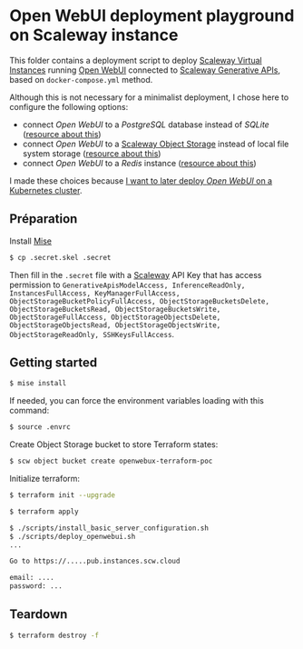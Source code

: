 # Open WebUI deployment playground on Scaleway instance

This folder contains a deployment script to deploy [Scaleway Virtual Instances](https://www.scaleway.com/en/virtual-instances/) running [Open WebUI](https://github.com/open-webui/open-webui) connected to [Scaleway Generative APIs](https://www.scaleway.com/fr/generative-apis/), based on `docker-compose.yml` method.

Although this is not necessary for a minimalist deployment, I chose here to configure the following options:

- connect *Open WebUI* to a *PostgreSQL* database instead of *SQLite* ([resource about this](https://docs.openwebui.com/getting-started/env-configuration/#database-pool))
- connect *Open WebUI* to a [Scaleway Object Storage](https://www.scaleway.com/en/object-storage/) instead of local file system storage ([resource about this](https://docs.openwebui.com/tutorials/s3-storage/))
- connect *Open WebUI* to a *Redis* instance ([resource about this](https://docs.openwebui.com/tutorials/integrations/redis/))

I made these choices because [I want to later deploy *Open WebUI* on a Kubernetes cluster](https://notes.sklein.xyz/Projet%2029/).

## Préparation

Install [Mise](https://mise.jdx.dev/)

```sh
$ cp .secret.skel .secret
```

Then fill in the `.secret` file with a [Scaleway](https://scaleway.com) API Key that has access permission to `GenerativeApisModelAccess, InferenceReadOnly, InstancesFullAccess, KeyManagerFullAccess, ObjectStorageBucketPolicyFullAccess, ObjectStorageBucketsDelete, ObjectStorageBucketsRead, ObjectStorageBucketsWrite, ObjectStorageFullAccess, ObjectStorageObjectsDelete, ObjectStorageObjectsRead, ObjectStorageObjectsWrite, ObjectStorageReadOnly, SSHKeysFullAccess`.

## Getting started

```sh
$ mise install
```

If needed, you can force the environment variables loading with this command:

```sh
$ source .envrc
```

Create Object Storage bucket to store Terraform states:

```sh
$ scw object bucket create openwebux-terraform-poc
```

Initialize terraform:

```sh
$ terraform init --upgrade
```

```sh
$ terraform apply
```

```sh
$ ./scripts/install_basic_server_configuration.sh
$ ./scripts/deploy_openwebui.sh
...

Go to https://.....pub.instances.scw.cloud

email: ....
password: ...
```

## Teardown

```sh
$ terraform destroy -f
```
